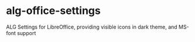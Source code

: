 # alg-office-settings
ALG Settings for LibreOffice, providing visible icons in dark theme, and MS-font support
